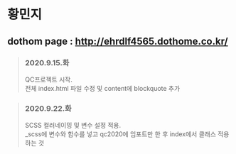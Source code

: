 # 황민지
## dothom page : http://ehrdlf4565.dothome.co.kr/

>### 2020.9.15.화<br>
> QC프로젝트 시작.<br>
> 전체 index.html 파일 수정 및  content에 blockquote 추가

>### 2020.9.22.화<br>
> SCSS 컬러네이밍 및 변수 설정 적용.<br>
> _scss에 변수와 함수를 넣고 qc2020에 임포트만 한 후 index에서 클래스 적용하는 것